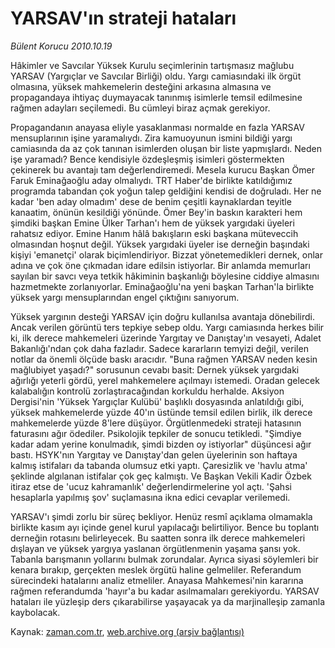 # YARSAV'ın strateji hataları

*Bülent Korucu 2010.10.19*

<td class="columnist-detail">
<p>Hâkimler ve Savcılar Yüksek Kurulu seçimlerinin tartışmasız mağlubu YARSAV (Yargıçlar ve Savcılar Birliği) oldu. Yargı camiasındaki ilk örgüt olmasına, yüksek mahkemelerin desteğini arkasına almasına ve propagandaya ihtiyaç duymayacak tanınmış isimlerle temsil edilmesine rağmen adayları seçilemedi. Bu cümleyi biraz açmak gerekiyor.</p>
<p>
<div id="haberMetinDiv">
<p>Propagandanın anayasa eliyle yasaklanması normalde en fazla YARSAV mensuplarının işine yaramalıydı. Zira kamuoyunun ismini bildiği yargı camiasında da az çok tanınan isimlerden oluşan bir liste yapmışlardı. Neden işe yaramadı? Bence kendisiyle özdeşleşmiş isimleri göstermekten çekinerek bu avantajı tam değerlendiremedi. Mesela kurucu Başkan Ömer Faruk Eminağaoğlu aday olmalıydı. TRT Haber'de birlikte katıldığımız programda tabandan çok yoğun talep geldiğini kendisi de doğruladı. Her ne kadar 'ben aday olmadım' dese de benim çeşitli kaynaklardan teyitle kanaatim, önünün kesildiği yönünde. Ömer Bey'in baskın karakteri hem şimdiki başkan Emine Ülker Tarhan'ı hem de yüksek yargıdaki üyeleri rahatsız ediyor. Emine Hanım hâlâ bakışların eski başkana müteveccih olmasından hoşnut değil. Yüksek yargıdaki üyeler ise derneğin başındaki kişiyi 'emanetçi' olarak biçimlendiriyor. Bizzat yönetemedikleri dernek, onlar adına ve çok öne çıkmadan idare edilsin istiyorlar. Bir anlamda memurları sayılan bir savcı veya tetkik hâkiminin başkanlığı böylesine ciddiye almasını hazmetmekte zorlanıyorlar. Eminağaoğlu'na yeni başkan Tarhan'la birlikte yüksek yargı mensuplarından engel çıktığını sanıyorum.
<p>Yüksek yargının desteği YARSAV için doğru kullanılsa avantaja dönebilirdi. Ancak verilen görüntü ters tepkiye sebep oldu. Yargı camiasında herkes bilir ki, ilk derece mahkemeleri üzerinde Yargıtay ve Danıştay'ın vesayeti, Adalet Bakanlığı'ndan çok daha fazladır. Sadece kararların temyizi değil, verilen notlar da önemli ölçüde baskı aracıdır. "Buna rağmen YARSAV neden kesin mağlubiyet yaşadı?" sorusunun cevabı basit: Dernek yüksek yargıdaki ağırlığı yeterli gördü, yerel mahkemelere açılmayı istemedi. Oradan gelecek kalabalığın kontrolü zorlaştıracağından korkuldu herhalde. Aksiyon Dergisi'nin 'Yüksek Yargıçlar Kulübü' başlıklı dosyasında anlatıldığı gibi, yüksek mahkemelerde yüzde 40'ın üstünde temsil edilen birlik, ilk derece mahkemelerde yüzde 8'lere düşüyor. Örgütlenmedeki strateji hatasının faturasını ağır ödediler. Psikolojik tepkiler de sonucu tetikledi. "Şimdiye kadar adam yerine konulmadık, şimdi bizden oy istiyorlar" düşüncesi ağır bastı. HSYK'nın Yargıtay ve Danıştay'dan gelen üyelerinin son haftaya kalmış istifaları da tabanda olumsuz etki yaptı. Çaresizlik ve 'havlu atma' şeklinde algılanan istifalar çok geç kalmıştı. Ve Başkan Vekili Kadir Özbek itiraz etse de 'ucuz kahramanlık' değerlendirmelerine yol açtı. 'Şahsi hesaplarla yapılmış şov' suçlamasına ikna edici cevaplar verilemedi.
<p>YARSAV'ı şimdi zorlu bir süreç bekliyor. Henüz resmî açıklama olmamakla birlikte kasım ayı içinde genel kurul yapılacağı belirtiliyor. Bence bu toplantı derneğin rotasını belirleyecek. Bu saatten sonra ilk derece mahkemeleri dışlayan ve yüksek yargıya yaslanan örgütlenmenin yaşama şansı yok. Tabanla barışmanın yollarını bulmak zorundalar. Ayrıca siyasi söylemleri bir kenara bırakıp, gerçekten meslek örgütü haline gelmeliler. Referandum sürecindeki hatalarını analiz etmeliler. Anayasa Mahkemesi'nin kararına rağmen referandumda 'hayır'a bu kadar asılmamaları gerekiyordu. YARSAV hataları ile yüzleşip ders çıkarabilirse yaşayacak ya da marjinalleşip zamanla kaybolacak. </p></p></p></div>
</p>
<a href="http://web.archive.org/web/20101224234228/mailto:b.korucu@zaman.com.tr">
</a></td>

Kaynak: [zaman.com.tr](http://zaman.com.tr/yazar.do?yazino=1041943), [web.archive.org (arşiv bağlantısı)](http://web.archive.org/web/20101224234228/http://zaman.com.tr/yazar.do?yazino=1041943)
